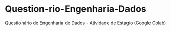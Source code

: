 # Question-rio-Engenharia-Dados
Questionário de Engenharia de Dados - Atividade de Estágio (Google Colab)
